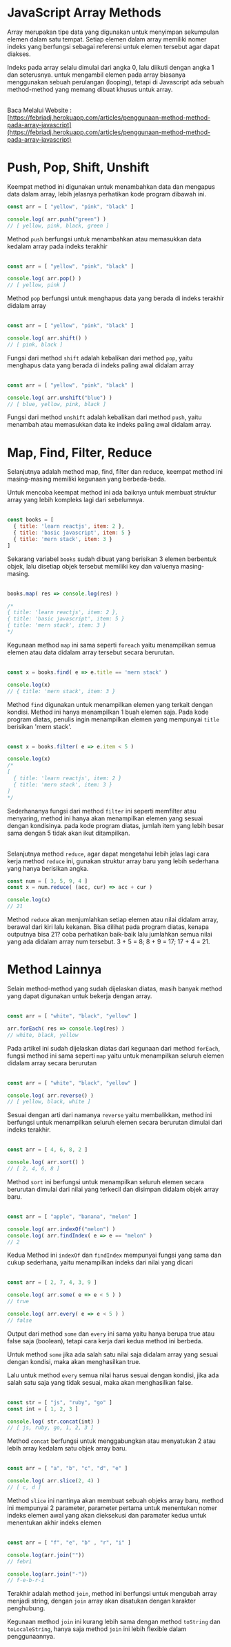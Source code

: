 # JavaScript Array Methods
Array merupakan tipe data yang digunakan untuk menyimpan sekumpulan elemen dalam satu tempat. Setiap elemen dalam array memiliki nomer indeks yang berfungsi sebagai referensi untuk elemen tersebut agar dapat diakses.
<br>

Indeks pada array selalu dimulai dari angka 0, lalu diikuti dengan angka 1 dan seterusnya. untuk mengambil elemen pada array biasanya menggunakan sebuah perulangan (looping), tetapi di Javascript ada sebuah method-method yang memang dibuat khusus untuk array.
<br><br>

Baca Melalui Website : [https://febriadj.herokuapp.com/articles/penggunaan-method-method-pada-array-javascript](https://febriadj.herokuapp.com/articles/penggunaan-method-method-pada-array-javascript)

# Push, Pop, Shift, Unshift
Keempat method ini digunakan untuk menambahkan data dan mengapus data dalam array, lebih jelasnya perhatikan kode program dibawah ini.
<br>

```js
const arr = [ "yellow", "pink", "black" ]

console.log( arr.push("green") )
// [ yellow, pink, black, green ]
```
Method `push` berfungsi untuk menambahkan atau memasukkan data kedalam array pada indeks terakhir
<br><br>

```js
const arr = [ "yellow", "pink", "black" ]

console.log( arr.pop() )
// [ yellow, pink ]
```
Method `pop` berfungsi untuk menghapus data yang berada di indeks terakhir didalam array
<br><br>

```js
const arr = [ "yellow", "pink", "black" ]

console.log( arr.shift() )
// [ pink, black ]
```
Fungsi dari method `shift` adalah kebalikan dari method `pop`, yaitu menghapus data yang berada di indeks paling awal didalam array
<br><br>

```js
const arr = [ "yellow", "pink", "black" ]

console.log( arr.unshift("blue") )
// [ blue, yellow, pink, black ]
```
Fungsi dari method `unshift` adalah kebalikan dari method `push`, yaitu menambah atau memasukkan data ke indeks paling awal didalam array.

# Map, Find, Filter, Reduce
Selanjutnya adalah method map, find, filter dan reduce, keempat method ini masing-masing memiliki kegunaan yang berbeda-beda.
<br>

Untuk mencoba keempat method ini ada baiknya untuk membuat struktur array yang lebih kompleks lagi dari sebelumnya.
<br><br>

```js
const books = [
  { title: 'learn reactjs', item: 2 },
  { title: 'basic javascript', item: 5 }
  { title: 'mern stack', item: 3 }
]
```
Sekarang variabel `books` sudah dibuat yang berisikan 3 elemen berbentuk objek, lalu disetiap objek tersebut memiliki key dan valuenya masing-masing.
<br><br>

```js
books.map( res => console.log(res) )

/*
{ title: 'learn reactjs', item: 2 },
{ title: 'basic javascript', item: 5 }
{ title: 'mern stack', item: 3 } 
*/
```
Kegunaan method `map` ini sama seperti `foreach` yaitu menampilkan semua elemen atau data didalam array tersebut secara berurutan.
<br><br>

```js
const x = books.find( e => e.title == 'mern stack' )

console.log(x)
// { title: 'mern stack', item: 3 }
```
Method `find` digunakan untuk menampilkan elemen yang terkait dengan kondisi. Method ini hanya menampilkan 1 buah elemen saja. Pada kode program diatas, penulis ingin menampilkan elemen yang mempunyai `title` berisikan 'mern stack'.
<br><br>

```js
const x = books.filter( e => e.item < 5 )

console.log(x)
/*
[
  { title: 'learn reactjs', item: 2 }
  { title: 'mern stack', item: 3 }
]
*/
```
Sederhananya fungsi dari method `filter` ini seperti memfilter atau menyaring, method ini hanya akan menampilkan elemen yang sesuai dengan kondisinya. pada kode program diatas, jumlah item yang lebih besar sama dengan 5 tidak akan ikut ditampilkan.
<br><br>

Selanjutnya method `reduce`, agar dapat mengetahui lebih jelas lagi cara kerja method  `reduce` ini, gunakan struktur array baru yang lebih sederhana yang hanya berisikan angka.
<br>

```js
const num = [ 3, 5, 9, 4 ]
const x = num.reduce( (acc, cur) => acc + cur )

console.log(x)
// 21
```
Method `reduce` akan menjumlahkan setiap elemen atau nilai didalam array, berawal dari kiri lalu kekanan.
Bisa dilihat pada program diatas, kenapa outputnya bisa 21? coba perhatikan baik-baik lalu jumlahkan semua nilai yang ada didalam array num tersebut. 3 + 5 = 8; 8 + 9 = 17; 17 + 4 = 21. 

# Method Lainnya
Selain method-method yang sudah dijelaskan diatas, masih banyak method yang dapat digunakan untuk bekerja dengan array.
<br><br>

```js
const arr = [ "white", "black", "yellow" ]

arr.forEach( res => console.log(res) )
// white, black, yellow
```
Pada artikel ini sudah dijelaskan diatas dari kegunaan dari method `forEach`, fungsi method ini sama seperti `map` yaitu untuk menampilkan seluruh elemen didalam array secara berurutan
<br><br>

```js
const arr = [ "white", "black", "yellow" ]

console.log( arr.reverse() )
// [ yellow, black, white ]
```
Sesuai dengan arti dari namanya `reverse` yaitu membalikkan, method ini berfungsi untuk menampilkan seluruh elemen secara berurutan dimulai dari indeks terakhir.
<br><br>

```js
const arr = [ 4, 6, 8, 2 ]

console.log( arr.sort() )
// [ 2, 4, 6, 8 ]
```
Method `sort` ini berfungsi untuk menampilkan seluruh elemen secara berurutan dimulai dari nilai yang terkecil dan disimpan didalam objek array baru.
<br><br>

```js
const arr = [ "apple", "banana", "melon" ]

console.log( arr.indexOf("melon") )
console.log( arr.findIndex( e => e == "melon" )
// 2
```
Kedua Method ini `indexOf` dan `findIndex` mempunyai fungsi yang sama dan cukup sederhana, yaitu menampilkan indeks dari nilai yang dicari
<br><br>

```js
const arr = [ 2, 7, 4, 3, 9 ]

console.log( arr.some( e => e < 5 ) )
// true

console.log( arr.every( e => e < 5 ) )
// false
```
Output dari method `some` dan `every` ini sama yaitu hanya berupa true atau false saja (boolean), tetapi cara kerja dari kedua method ini berbeda.
<br>

Untuk method `some` jika ada salah satu nilai saja didalam array yang sesuai dengan kondisi, maka akan menghasilkan true.
<br>

Lalu untuk method `every` semua nilai harus sesuai dengan kondisi, jika ada salah satu saja yang tidak sesuai, maka akan menghasilkan false.
<br><br>

```js
const str = [ "js", "ruby", "go" ]
const int = [ 1, 2, 3 ]

console.log( str.concat(int) )
// [ js, ruby, go, 1, 2, 3 ]
```
Method `concat` berfungsi untuk menggabungkan atau menyatukan 2 atau lebih array kedalam satu objek array baru.
<br><br>

```js
const arr = [ "a", "b", "c", "d", "e" ]

console.log( arr.slice(2, 4) )
// [ c, d ]
```
Method `slice` ini nantinya akan membuat sebuah objeks array baru, method ini mempunyai 2 parameter, parameter pertama untuk menentukan nomer indeks elemen awal yang akan dieksekusi dan paramater kedua untuk menentukan akhir indeks elemen
<br><br>

```js
const arr = [ "f", "e", "b" , "r", "i" ]

console.log(arr.join(""))
// febri

console.log(arr.join("-"))
// f-e-b-r-i
```
Terakhir adalah method `join`, method ini berfungsi untuk mengubah array menjadi string, dengan `join` array akan disatukan dengan karakter penghubung.
<br>

Kegunaan method `join` ini kurang lebih sama dengan method `toString` dan `toLocaleString`, hanya saja method `join` ini lebih flexible dalam penggunaannya.